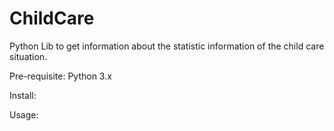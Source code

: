 # ChildCare
Python Lib to get information about the statistic information of the child care situation.

Pre-requisite:
Python 3.x

Install:


Usage:



